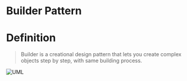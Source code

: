 # Builder Pattern

# Definition

> Builder is a creational design pattern that lets you create complex objects step by step, with same building process.

![UML](https://upload.wikimedia.org/wikipedia/commons/8/87/W3sDesign_Builder_Design_Pattern_UML.jpg)